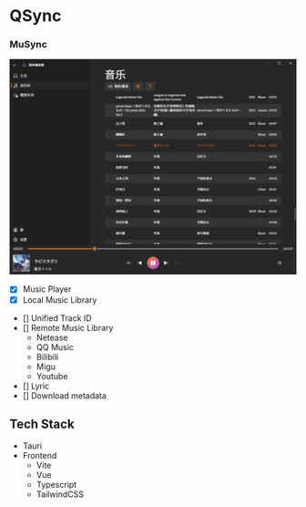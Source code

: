 # QSync

### MuSync
![playing](docs/img/playing.png)
- [x] Music Player
- [x] Local Music Library
- [] Unified Track ID
- [] Remote Music Library
   - Netease
   - QQ Music
   - Bilibili
   - Migu
   - Youtube
- [] Lyric
- [] Download metadata

## Tech Stack

- Tauri
- Frontend
   - Vite
   - Vue
   - Typescript
   - TailwindCSS
